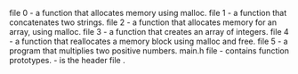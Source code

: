 file 0 - a function that allocates memory using malloc.
file 1 - a function that concatenates two strings.
file 2 - a function that allocates memory for an array, using malloc.
file 3 - a function that creates an array of integers.
file 4 - a function that reallocates a memory block using malloc and free.
file 5 -  a program that multiplies two positive numbers.
main.h file - contains function prototypes.
            - is the header file .
